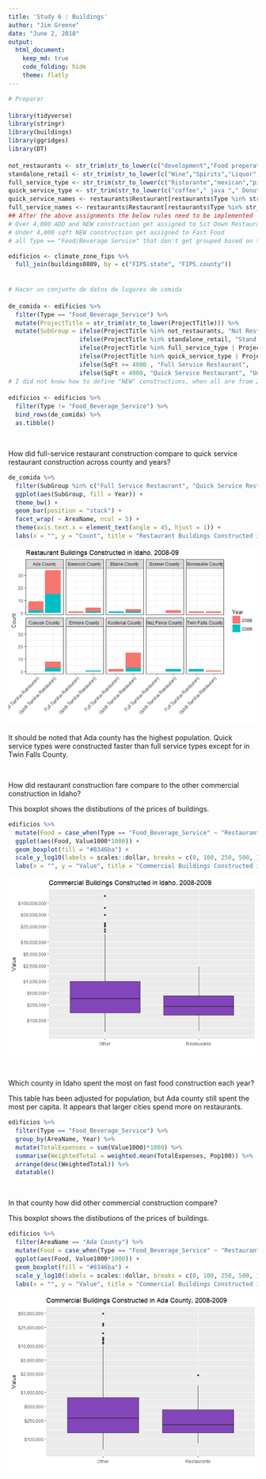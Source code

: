 ```yaml
---
title: 'Study 6 : Buildings'
author: "Jim Greene"
date: "June 2, 2018"
output: 
  html_document:
    keep_md: true
    code_folding: hide
    theme: flatly
---
```



```r
# Preparar

library(tidyverse)
library(stringr)
library(buildings)
library(ggridges)
library(DT)

not_restaurants <- str_trim(str_to_lower(c("development","Food preperation center", "Food Services center","bakery","Grocery","conceession","Cafeteria", "lunchroom","school","facility"," hall ")))
standalone_retail <- str_trim(str_to_lower(c("Wine","Spirits","Liquor","Convenience","drugstore","Flying J", "Rite Aid ","walgreens ","Love's Travel ")))
full_service_type <- str_trim(str_to_lower(c("Ristorante","mexican","pizza ","steakhouse"," grill ","buffet","tavern"," bar ","waffle","italian","steak house")))
quick_service_type <- str_trim(str_to_lower(c("coffee"," java "," Donut ","Doughnut"," burger ","Ice Cream ","custard ","sandwich ","fast food "," bagel ")))
quick_service_names <- restaurants$Restaurant[restaurants$Type %in% str_trim(str_to_lower(c("coffee","Ice Cream","Fast Food")))]
full_service_names <- restaurants$Restaurant[restaurants$Type %in% str_trim(str_to_lower(c("Pizza","Casual Dining","Fast Casual")))]
## After the above assignments the below rules need to be implemented
# Over 4,000 ADD and NEW construction get assigned to Sit Down Restaurants
# Under 4,000 sqft NEW construction get assigned to Fast Food
# all Type == "Food/Beverage Service" that don't get grouped based on the above are called "Unknown"
```


```r
edificios <- climate_zone_fips %>% 
  full_join(buildings0809, by = c("FIPS.state", "FIPS.county"))


# Hacer un conjunto de datos de lugares de comida

de_comida <- edificios %>%
  filter(Type == "Food_Beverage_Service") %>% 
  mutate(ProjectTitle = str_trim(str_to_lower(ProjectTitle))) %>% 
  mutate(SubGroup = ifelse(ProjectTitle %in% not_restaurants, "Not Restaraunt", 
                    ifelse(ProjectTitle %in% standalone_retail, "Stand Alone Retail", 
                    ifelse(ProjectTitle %in% full_service_type | ProjectTitle %in% full_service_names, "Full Service Restaurant", 
                    ifelse(ProjectTitle %in% quick_service_type | ProjectTitle %in% quick_service_names, "Quick Service Restaurant", 
                    ifelse(SqFt >= 4000 , "Full Service Restaurant", 
                    ifelse(SqFt < 4000, "Quick Service Restaurant", "Unknown")))))))
# I did not know how to define "NEW" constructions, when all are from 2008 or 2009.

edificios <- edificios %>% 
  filter(Type != "Food_Beverage_Service") %>% 
  bind_rows(de_comida) %>% 
  as.tibble()
```

</br>

How did full-service restaurant construction compare to quick service restaurant construction across county and years?


```r
de_comida %>% 
  filter(SubGroup %in% c("Full Service Restaurant", "Quick Service Restaurant")) %>%
  ggplot(aes(SubGroup, fill = Year)) +
  theme_bw() +
  geom_bar(position = "stack") +
  facet_wrap( ~ AreaName, ncol = 5) +
  theme(axis.text.x = element_text(angle = 45, hjust = 1)) +
  labs(x = "", y = "Count", title = "Restaurant Buildings Constructed in Idaho, 2008-09")
```

![](Case_Study_06_files/figure-html/unnamed-chunk-2-1.png)<!-- -->

It should be noted that Ada county has the highest population. Quick service types were constructed faster than full service types except for in Twin Falls County.

</br>

How did restaurant construction fare compare to the other commercial construction in Idaho?

This boxplot shows the distibutions of the prices of buildings.

```r
edificios %>% 
  mutate(Food = case_when(Type == "Food_Beverage_Service" ~ "Restaurants", TRUE ~ "Other"))  %>% 
  ggplot(aes(Food, Value1000*1000)) +
  geom_boxplot(fill = "#8346ba") +
  scale_y_log10(labels = scales::dollar, breaks = c(0, 100, 250, 500, 1000, 2500, 5000, 10000, 25000, 50000, 100000)*1000) +
  labs(x = "", y = "Value", title = "Commercial Buildings Constructed in Idaho, 2008-2009")
```

![](Case_Study_06_files/figure-html/unnamed-chunk-3-1.png)<!-- -->

</br>

Which county in Idaho spent the most on fast food construction each year?

This table has been adjusted for population, but Ada county still spent the most per capita. It appears that larger cities spend more on restaurants.

```r
edificios %>% 
  filter(Type == "Food_Beverage_Service") %>% 
  group_by(AreaName, Year) %>%
  mutate(TotalExpenses = sum(Value1000)*1000) %>%
  summarise(WeightedTotal = weighted.mean(TotalExpenses, Pop100)) %>%
  arrange(desc(WeightedTotal)) %>% 
  datatable()
```

<!--html_preserve--><div id="htmlwidget-47116a745b7c48848000" style="width:100%;height:auto;" class="datatables html-widget"></div>
<script type="application/json" data-for="htmlwidget-47116a745b7c48848000">{"x":{"filter":"none","data":[["1","2","3","4","5","6","7","8","9","10","11","12","13","14","15","16"],["Ada County","Ada County","Kootenai County","Twin Falls County","Bonneville County","Blaine County","Elmore County","Canyon County","Bannock County","Kootenai County","Canyon County","Bonner County","Bannock County","Blaine County","Nez Perce County","Twin Falls County"],["2008","2009","2008","2009","2008","2009","2009","2008","2008","2009","2009","2008","2009","2008","2009","2008"],[10577000,4829000,4014000,1613000,1414000,1360000,1284000,1235000,1205000,966000,580000,579000,500000,475000,168000,136000]],"container":"<table class=\"display\">\n  <thead>\n    <tr>\n      <th> <\/th>\n      <th>AreaName<\/th>\n      <th>Year<\/th>\n      <th>WeightedTotal<\/th>\n    <\/tr>\n  <\/thead>\n<\/table>","options":{"columnDefs":[{"className":"dt-right","targets":3},{"orderable":false,"targets":0}],"order":[],"autoWidth":false,"orderClasses":false}},"evals":[],"jsHooks":[]}</script><!--/html_preserve-->


</br>

In that county how did other commercial construction compare?

This boxplot shows the distibutions of the prices of buildings.

```r
edificios %>% 
  filter(AreaName == "Ada County") %>% 
  mutate(Food = case_when(Type == "Food_Beverage_Service" ~ "Restaurants", TRUE ~ "Other"))  %>% 
  ggplot(aes(Food, Value1000*1000)) +
  geom_boxplot(fill = "#8346ba") +
  scale_y_log10(labels = scales::dollar, breaks = c(0, 100, 250, 500, 1000, 2500, 5000, 10000, 25000, 50000, 100000)*1000) +
  labs(x = "", y = "Value", title = "Commercial Buildings Constructed in Ada County, 2008-2009")
```

![](Case_Study_06_files/figure-html/unnamed-chunk-6-1.png)<!-- -->

